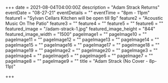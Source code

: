 +++
date = 2021-08-04T04:00:00Z
description = "Adam Strack Returns"
eventDate = "08-27-21"
eventDetails = ""
eventTime = "8pm - 11pm"
feature1 = "Sylvan Cellars Kitchen will be open till 9p"
feature2 = "Acoustic Music On The Patio"
feature3 = ""
feature4 = ""
feature5 = ""
feature6 = ""
featured_image = "/adam-strack-1.jpg"
featured_image_height = "844"
featured_image_width = "1500"
pageImage1 = ""
pageImage10 = ""
pageImage11 = ""
pageImage12 = ""
pageImage13 = ""
pageImage14 = ""
pageImage15 = ""
pageImage16 = ""
pageImage17 = ""
pageImage18 = ""
pageImage19 = ""
pageImage2 = ""
pageImage20 = ""
pageImage3 = ""
pageImage4 = ""
pageImage5 = ""
pageImage6 = ""
pageImage7 = ""
pageImage8 = ""
pageImage9 = ""
title = "Adam Strack (No Cover - 8p-11p)"

+++

